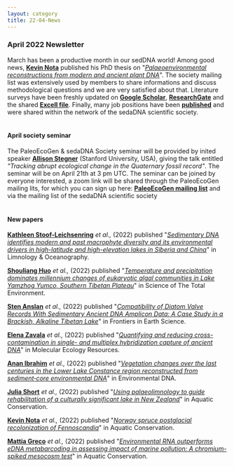 ```yaml
---
layout: category
title: 22-04-News
---
```


<div class="section">
<h3 class="section-title underline">April 2022 Newsletter</h3>
</div>

<div class="intro">

<p> March has been a productive month in our sedDNA world! Among  good news, <a href="https://www.researchgate.net/profile/Kevin-Nota" target="_blank"><b>Kevin Nota</b></a> published his PhD thesis on "<a href="https://www.diva-portal.org/smash/get/diva2:1638626/FULLTEXT01.pdf" target="_blank"><u><i>Palaeoenvironmental reconstructions from modern and ancient plant DNA</i></u></a>". The society mailing list was extensively used by members to share informations and discuss methodological questions and we are very satisfied about that. Literature surveys have been freshly updated on <a href="https://scholar.google.fr/citations?user=90ytJ14AAAAJ&hl=fr" target="_blank"><b>Google Scholar</b></a>, <a href="https://www.researchgate.net/project/Comprehensive-literature-about-ancient-DNA-studies-from-sedimentary-archives-by-the-sedaDNA-scientific-society" target="_blank"><b>ResearchGate</b></a> and the shared  <a href="https://docs.google.com/spreadsheets/d/1fZKL1Vb0xhpDSuqNx_JnYAk0KXEtF0PS/edit#gid=1460788996" target="_blank"><b>Excell file</b></a>. Finally, many job positions have been <a href="https://sedadna.github.io/category/positions.html" target="_blank"><b>published</b></a> and were shared within the network of the sedaDNA scientific society. 
   
<br>
<br>
<div class="intro">
<h4 class="section-title underline">April society seminar</h4><p>The PaleoEcoGen & sedaDNA Society seminar will be provided by inited speaker <a href="https://allisonstegner.com/" target="_blank"><b>Allison Stegner</b></a> (Stanford University, USA), giving the talk entitled <i> "Tracking abrupt ecological change in the Quaternary fossil record"</i>. The seminar will be on April 21th at 3 pm UTC. The seminar can be joined by everyone interested, a zoom link will be shared through the PaleoEcoGen mailing lits, for which you can sign up here:  <a href="https://listserv.unibe.ch/mailman/listinfo/paleoecogen.pages" target="_blank"><b>PaleoEcoGen mailing list</b></a> and via the mailing list of the sedaDNA scientific society

<br>
<br>
<div class="intro">
<h4 class="section-title underline">New papers</h4>
<p><a href="https://www.awi.de/en/about-us/organisation/staff/single-view/kathleen-stoof-leichsenring.html" target="_blank"><b>Kathleen Stoof-Leichsenring</b></a> <i>et al.,</i> (2022) published "<a href="https://aslopubs.onlinelibrary.wiley.com/doi/full/10.1002/lno.12061" target="_blank"><u><i>Sedimentary DNA identifies modern and past macrophyte diversity and its environmental drivers in high-latitude and high-elevation lakes in Siberia and China</i></u></a>" in Limnology & Oceanography.</p> 
  
<p><a href="https://www.researchgate.net/profile/Shouliang-Huo" target="_blank"><b>Shouliang Huo</b></a> <i>et al.,</i> (2022) published "<a href="https://www.sciencedirect.com/science/article/abs/pii/S0048969722017296" target="_blank"><u><i>Temperature and precipitation dominates millennium changes of eukaryotic algal communities in Lake Yamzhog Yumco, Southern Tibetan Plateau</i></u></a>" in Science of The Total Environment.</p> 
  
<p><a href="https://scholar.google.com/citations?user=2UwHt14AAAAJ&hl=en" target="_blank"><b>Sten Anslan</b></a> <i>et al.,</i> (2022) published "<a href="https://www.frontiersin.org/articles/10.3389/feart.2022.824656/full" target="_blank"><u><i>Compatibility of Diatom Valve Records With Sedimentary Ancient DNA Amplicon Data: A Case Study in a Brackish, Alkaline Tibetan Lake</i></u></a>" in Frontiers in Earth Science.</p> 
  
<p><a href="https://www.researchgate.net/profile/Elena-Zavala-2" target="_blank"><b>Elena Zavala</b></a> <i>et al.,</i> (2022) published "<a href="https://onlinelibrary.wiley.com/doi/10.1111/1755-0998.13607" target="_blank"><u><i>Quantifying and reducing cross-contamination in single- and multiplex hybridization capture of ancient DNA</i></u></a>" in Molecular Ecology Resources.</p> 

<p><a href="https://www.evolutionsbiologie-uni-konstanz.com/anan-ibrahim.html" target="_blank"><b>Anan Ibrahim</b></a> <i>et al.,</i> (2022) published "<a href="https://onlinelibrary.wiley.com/doi/full/10.1002/edn3.292" target="_blank"><u><i>Vegetation changes over the last centuries in the Lower Lake Constance region reconstructed from sediment‐core environmental DNA</i></u></a>" in Environmental DNA.</p> 

<p><a href="https://researchers.adelaide.edu.au/profile/julia.short" target="_blank"><b>Julia Short</b></a> <i>et al.,</i> (2022) published "<a href="https://onlinelibrary.wiley.com/doi/full/10.1002/aqc.3808" target="_blank"><u><i>Using palaeolimnology to guide rehabilitation of a culturally significant lake in New Zealand</i></u></a>" in Aquatic Conservation.</p>   
  
<p><a href="https://www.researchgate.net/profile/Kevin-Nota" target="_blank"><b>Kevin Nota</b></a> <i>et al.,</i> (2022) published "<a href="https://www.nature.com/articles/s41467-022-28976-4" target="_blank"><u><i>Norway spruce postglacial recolonization of Fennoscandia</i></u></a>" in Aquatic Conservation.</p>   
  
<p><a href="https://www.researchgate.net/profile/Mattia-Greco-2" target="_blank"><b>Mattia Greco</b></a> <i>et al.,</i> (2022) published "<a href="https://www.sciencedirect.com/science/article/abs/pii/S0045653522007329" target="_blank"><u><i>Environmental RNA outperforms eDNA metabarcoding in assessing impact of marine pollution: A chromium-spiked mesocosm test</i></u></a>" in Aquatic Conservation.</p>   
</div>
